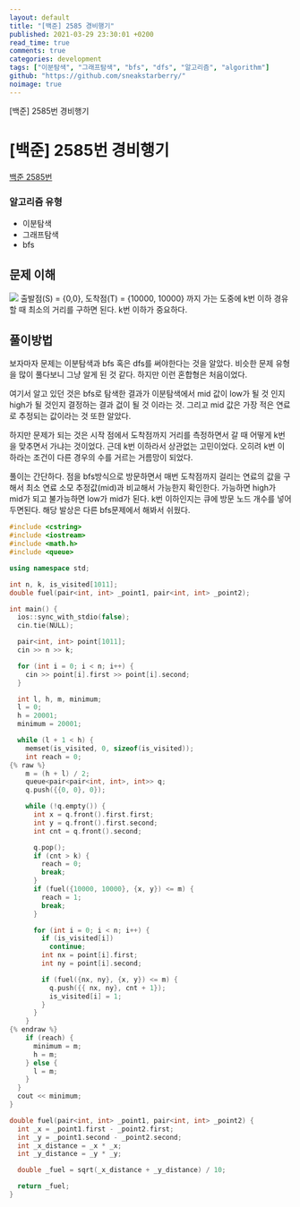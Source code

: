 ```yaml
---
layout: default
title: "[백준] 2585 경비행기"
published: 2021-03-29 23:30:01 +0200
read_time: true
comments: true
categories: development
tags: ["이분탐색", "그래프탐색", "bfs", "dfs", "알고리즘", "algorithm"]
github: "https://github.com/sneakstarberry/"
noimage: true
---
```


[백준] 2585번 경비행기

<!--more-->

# [백준] 2585번 경비행기

[백준 2585번 ](https://www.acmicpc.net/problem/2585)

### 알고리즘 유형

- 이분탐색
- 그래프탐색
- bfs

## 문제 이해

<img src="/assets/images{{page.id}}/img.png" />
출발점(S) = {0,0}, 도착점(T) = {10000, 10000} 까지 가는 도중에 k번 이하 경유할 때 최소의 거리를 구하면 된다. k번 이하가 중요하다.

## 풀이방법

보자마자 문제는 이분탐색과 bfs 혹은 dfs를 써야한다는 것을 알았다. 비슷한 문제 유형을 많이 풀다보니 그냥 알게 된 것 같다. 하지만 이런 혼합형은 처음이었다.

여기서 알고 있던 것은 bfs로 탐색한 결과가 이분탐색에서 mid 값이 low가 될 것 인지 high가 될 것인지 결정하는 결과 겂이 될 것 이라는 것. 그리고 mid 값은 가장 적은 연료로 추정되는 값이라는 것 또한 알았다.

하지만 문제가 되는 것은 시작 점에서 도착점까지 거리를 측정하면서 갈 때 어떻게 k번을 맞추면서 가냐는 것이었다. 근데 k번 이하라서 상관없는 고민이었다. 오히려 k번 이하라는 조건이 다른 경우의 수를 거르는 거름망이 되었다.

풀이는 간단하다. 점을 bfs방식으로 방문하면서 매번 도착점까지 걸리는 연료의 값을 구해서 최소 연료 소모 추정값(mid)과 비교해서 가능한지 확인한다. 가능하면 high가 mid가 되고 불가능하면 low가 mid가 된다. k번 이하인지는 큐에 방문 노드 개수를 넣어두면된다. 해당 발상은 다른 bfs문제에서 해봐서 쉬웠다.

```c++
#include <cstring>
#include <iostream>
#include <math.h>
#include <queue>

using namespace std;

int n, k, is_visited[1011];
double fuel(pair<int, int> _point1, pair<int, int> _point2);

int main() {
  ios::sync_with_stdio(false);
  cin.tie(NULL);

  pair<int, int> point[1011];
  cin >> n >> k;

  for (int i = 0; i < n; i++) {
    cin >> point[i].first >> point[i].second;
  }

  int l, h, m, minimum;
  l = 0;
  h = 20001;
  minimum = 20001;

  while (l + 1 < h) {
    memset(is_visited, 0, sizeof(is_visited));
    int reach = 0;
{% raw %}
    m = (h + l) / 2;
    queue<pair<pair<int, int>, int>> q;
    q.push({{0, 0}, 0});

    while (!q.empty()) {
      int x = q.front().first.first;
      int y = q.front().first.second;
      int cnt = q.front().second;

      q.pop();
      if (cnt > k) {
        reach = 0;
        break;
      }
      if (fuel({10000, 10000}, {x, y}) <= m) {
        reach = 1;
        break;
      }

      for (int i = 0; i < n; i++) {
        if (is_visited[i])
          continue;
        int nx = point[i].first;
        int ny = point[i].second;

        if (fuel({nx, ny}, {x, y}) <= m) {
          q.push({{ nx, ny}, cnt + 1});
          is_visited[i] = 1;
        }
      }
    }
{% endraw %}
    if (reach) {
      minimum = m;
      h = m;
    } else {
      l = m;
    }
  }
  cout << minimum;
}

double fuel(pair<int, int> _point1, pair<int, int> _point2) {
  int _x = _point1.first - _point2.first;
  int _y = _point1.second - _point2.second;
  int _x_distance = _x * _x;
  int _y_distance = _y * _y;

  double _fuel = sqrt(_x_distance + _y_distance) / 10;

  return _fuel;
}
```
